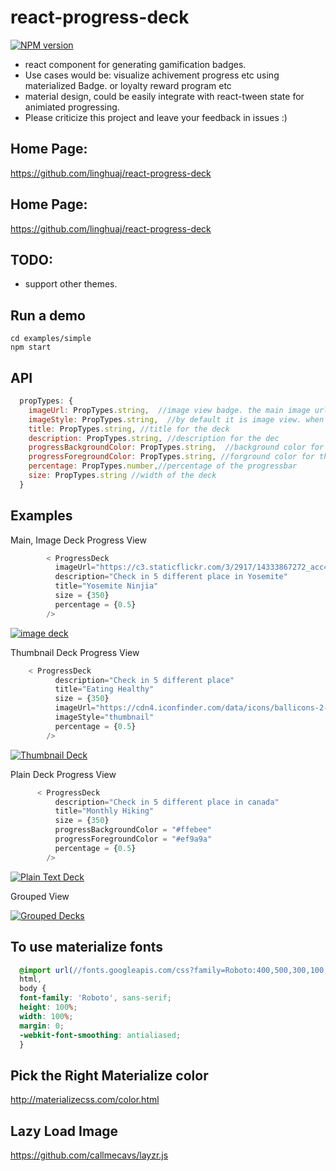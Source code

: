 # react-progress-deck
[![NPM version][npm-image]][npm-url]

-  react component for generating gamification badges.
-  Use cases would be: visualize achivement progress etc using materialized Badge. or loyalty reward program etc
-  material design, could be easily integrate with react-tween state for animiated progressing.
-  Please criticize this project and leave your feedback in issues :)


## Home Page:
https://github.com/linghuaj/react-progress-deck

## Home Page:
https://github.com/linghuaj/react-progress-deck

## TODO:
- support other themes.

## Run a demo
```shellscript
cd examples/simple
npm start
```


## API
```javascript
  propTypes: {
    imageUrl: PropTypes.string,  //image view badge. the main image url
    imageStyle: PropTypes.string,  //by default it is image view. when specify 'thumbnail', it switch to thumbnail mode
    title: PropTypes.string, //title for the deck
    description: PropTypes.string, //description for the dec
    progressBackgroundColor: PropTypes.string,  //background color for the progressbar
    progressForegroundColor: PropTypes.string, //forground color for the progressbar
    percentage: PropTypes.number,//percentage of the progressbar
    size: PropTypes.string //width of the deck
  }
```

## Examples

Main, Image Deck Progress View
```javascript
        < ProgressDeck
          imageUrl="https://c3.staticflickr.com/3/2917/14333867272_acc4372727_b.jpg"
          description="Check in 5 different place in Yosemite"
          title="Yosemite Ninjia"
          size = {350}
          percentage = {0.5}
        />
```
[![image deck](https://raw.githubusercontent.com/linghuaj/react-progress-deck/master/assets/imgBadge.gif)](#features)

Thumbnail Deck Progress View
```javascript
    < ProgressDeck
          description="Check in 5 different place"
          title="Eating Healthy"
          size = {350}
          imageUrl="https://cdn4.iconfinder.com/data/icons/ballicons-2-free/100/pencil-128.png"
          imageStyle="thumbnail"
          percentage = {0.5}
        />
```
[![Thumbnail Deck](https://raw.githubusercontent.com/linghuaj/react-progress-deck/master/assets/thumbBadge.gif)](#features)

Plain Deck Progress View
```javascript
      < ProgressDeck
          description="Check in 5 different place in canada"
          title="Monthly Hiking"
          size = {350}
          progressBackgroundColor = "#ffebee"
          progressForegroundColor = "#ef9a9a"
          percentage = {0.5}
        />

```
[![Plain Text Deck](https://raw.githubusercontent.com/linghuaj/react-progress-deck/master/assets/plainBadge.gif)](#features)

Grouped View

[![Grouped Decks](https://raw.githubusercontent.com/linghuaj/react-progress-deck/master/assets/screenshot.png)](#features)

## To use materialize fonts
```css
  @import url(//fonts.googleapis.com/css?family=Roboto:400,500,300,100,700,900);
  html,
  body {
  font-family: 'Roboto', sans-serif;
  height: 100%;
  width: 100%;
  margin: 0;
  -webkit-font-smoothing: antialiased;
  }
```

## Pick the Right Materialize color
http://materializecss.com/color.html

## Lazy Load Image
https://github.com/callmecavs/layzr.js


[npm-image]: https://img.shields.io/npm/v/react-progress-deck.svg?style=flat-square
[npm-url]: https://www.npmjs.com/package/react-progress-deck
